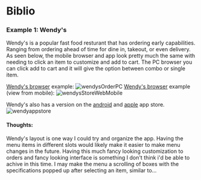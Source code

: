 # Biblio

### Example 1: Wendy's

Wendy's is a popular fast food resturant that has ordering early capabilities. Ranging from ordering ahead of time for dine in, takeout, or even delivery.
As seen below, the mobile browser and app look pretty much the same with needing to click an item to customize and add to cart. The PC browser you can click add to cart and it will give the option between combo or single item.

[Wendy's browser][1] example:
![wendysOrderPC](https://github.com/Hanover-CS/HC24-Luuk-Crawford-Senior-Project/assets/32851596/c66e8ef7-ba24-4c58-b5c0-6485cb900e8d)
[Wendy's browser][1] example (view from mobile):
![wendysStoreWebMobile](https://github.com/Hanover-CS/HC24-Luuk-Crawford-Senior-Project/assets/32851596/2c80eb13-3fe6-4da7-85f0-2dbb5049ad71)

Wendy's also has a version on the [android][2] and [apple][3] app store.
![wendyappstore](https://github.com/Hanover-CS/HC24-Luuk-Crawford-Senior-Project/assets/32851596/67cf3bfd-43c7-40b5-a942-7f0cfe5f7462)

#### Thoughts:
  Wendy's layout is one way I could try and organize the app. Having the menu items in different slots would likely make it easier to make menu changes in the future. Having this much fancy looking customization to orders and fancy looking interface is something I don't think i'd be able to achive in this time. I may make the menu a scrolling of boxes with the specifications popped up after selecting an item, similar to...

[1]: https://order.wendys.com/categories?site=menu&lang=en_US
[2]: https://play.google.com/store/apps/details?id=com.wendys.nutritiontool
[3]: https://apps.apple.com/us/app/wendys/id540518599
